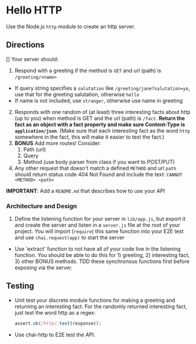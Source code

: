 Hello HTTP
======

Use the Node.js `http` module to create an http server. 

## Directions
[]
Your server should:
1. Respond with a greeting if the method is `GET` and url (path) is `/greeting/<name>`
  * If query string specifies a `salutation` like `/greeting/jane?salutation=yo`, use that
    for the greeting salutation, otherwise `hello`
  * If name is not included, use `stranger`, otherwise use name in greeting
2. Responds with one random of (at least) three interesting facts about http (up to you) when method is 
GET and the url (path) is `/fact`. **Return the fact as an object with a fact property and make sure Content-Type 
is `application/json`**. (Make sure that each interesting fact as the word `http` somewhere in the fact, 
this will make it easier to test the fact.)
3. **BONUS** Add more routes! Consider:
    1. Path (url)
    1. Query
    1. Method (use body parser from class if you want to POST/PUT)
4. Any other request that doesn't match a defined `METHOD` and url `path` should return status code 404 Not Found 
and include the text: `CANNOT <METHOD> <path>`

**IMPORTANT**: Add a `README.md` that describes how to use your API 

### Architecture and Design

1. Define the listening function for your server in `lib/app.js`, but export it and create the server and listen 
in a `server.js` file at the root of your project. You will import (`require`) this same function into your E2E test
and use `chai.request(app)` to start the server
* Use 'extract' function to not have all of your code live in the listening function. You should be able to do this
for 1) greeting, 2) interesting fact, 3) other BONUS methods. TDD these synchronous functions first before 
exposing via the server.

## Testing
* Unit test your discrete module functions for making a greeting and returning an interesting fact. For the 
randomly returned interesting fact, just test the word http as a regex:

    ```js
    assert.ok(/http/.test(response));
    ```

* Use chai-http to E2E test the API.

